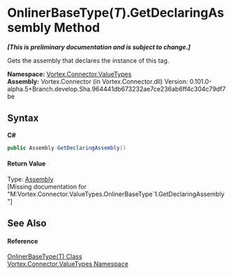 # OnlinerBaseType(*T*).GetDeclaringAssembly Method 
 _**\[This is preliminary documentation and is subject to change.\]**_

Gets the assembly that declares the instance of this tag.

**Namespace:**&nbsp;<a href="N_Vortex_Connector_ValueTypes.md">Vortex.Connector.ValueTypes</a><br />**Assembly:**&nbsp;Vortex.Connector (in Vortex.Connector.dll) Version: 0.101.0-alpha.5+Branch.develop.Sha.964441db673232ae7ce236ab6ff4c304c79df7be

## Syntax

**C#**<br />
``` C#
public Assembly GetDeclaringAssembly()
```


#### Return Value
Type: <a href="http://msdn2.microsoft.com/en-us/library/xbe1wdx9" target="_blank">Assembly</a><br />\[Missing <returns> documentation for "M:Vortex.Connector.ValueTypes.OnlinerBaseType`1.GetDeclaringAssembly"\]

## See Also


#### Reference
<a href="T_Vortex_Connector_ValueTypes_OnlinerBaseType_1.md">OnlinerBaseType(T) Class</a><br /><a href="N_Vortex_Connector_ValueTypes.md">Vortex.Connector.ValueTypes Namespace</a><br />